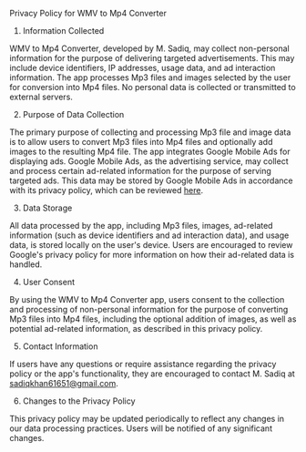 Privacy Policy for WMV to Mp4 Converter

1. Information Collected

WMV to Mp4 Converter, developed by M. Sadiq, may collect non-personal information for the purpose of delivering targeted advertisements. This may include device identifiers, IP addresses, usage data, and ad interaction information. The app processes Mp3 files and images selected by the user for conversion into Mp4 files. No personal data is collected or transmitted to external servers.

2. Purpose of Data Collection

The primary purpose of collecting and processing Mp3 file and image data is to allow users to convert Mp3 files into Mp4 files and optionally add images to the resulting Mp4 file. The app integrates Google Mobile Ads for displaying ads. Google Mobile Ads, as the advertising service, may collect and process certain ad-related information for the purpose of serving targeted ads. This data may be stored by Google Mobile Ads in accordance with its privacy policy, which can be reviewed [here](https://policies.google.com/privacy).

3. Data Storage

All data processed by the app, including Mp3 files, images, ad-related information (such as device identifiers and ad interaction data), and usage data, is stored locally on the user's device. Users are encouraged to review Google's privacy policy for more information on how their ad-related data is handled.

4. User Consent

By using the WMV to Mp4 Converter app, users consent to the collection and processing of non-personal information for the purpose of converting Mp3 files into Mp4 files, including the optional addition of images, as well as potential ad-related information, as described in this privacy policy.

5. Contact Information

If users have any questions or require assistance regarding the privacy policy or the app's functionality, they are encouraged to contact M. Sadiq at sadiqkhan61651@gmail.com.

6. Changes to the Privacy Policy

This privacy policy may be updated periodically to reflect any changes in our data processing practices. Users will be notified of any significant changes.

